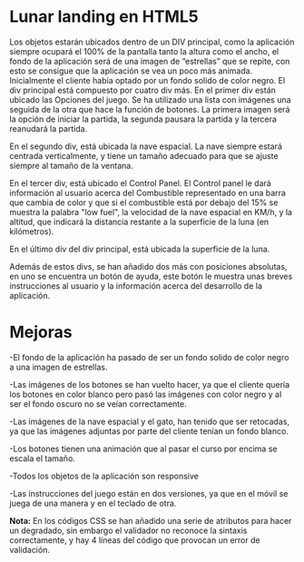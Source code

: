 # Lunar landing en HTML5

Los objetos estarán ubicados dentro de un DIV principal, como la aplicación siempre ocupará el 100% de la pantalla tanto la altura como el ancho, el fondo de la aplicación será de una imagen de “estrellas” que se repite, con esto se consigue que la aplicación se vea un poco más animada. Inicialmente el cliente había optado por un fondo solido de color negro.
El div principal está compuesto por cuatro div más. 
En el primer div están ubicado las Opciones del juego. Se ha utilizado una lista con imágenes una seguida de la otra que hace la función de botones. La primera imagen será la opción de iniciar la partida, la segunda pausara la partida y la tercera reanudará la partida. 

En el segundo div, está ubicada la nave espacial. La nave siempre estará centrada verticalmente, y tiene un tamaño adecuado para que se ajuste siempre al tamaño de la ventana.

En el tercer div, está ubicado el Control Panel. El Control panel le dará información al usuario acerca del Combustible representado en una barra que cambia de color y que si el combustible está por debajo del 15% se muestra la palabra "low fuel", la velocidad de la nave espacial en KM/h, y la altitud, que indicará la distancia restante a la superficie de la luna (en kilómetros).

En el último div del div principal, está ubicada la superficie de la luna.

Además de estos divs, se han añadido dos más con posiciones absolutas, en uno se encuentra un botón de ayuda, este botón le muestra unas breves instrucciones al usuario y la información acerca del desarrollo de la aplicación. 

# Mejoras
-El fondo de la aplicación ha pasado de ser un fondo solido de color negro a una imagen de estrellas.

-Las imágenes de los botones se han vuelto hacer, ya que el cliente quería los botones en color blanco pero pasó las imágenes con color negro y al ser el fondo oscuro no se veían correctamente.

-Las imágenes de la nave espacial y el gato, han tenido que ser retocadas, ya que las imágenes adjuntas por parte del cliente tenían un fondo blanco.

-Los botones tienen una animación que al pasar el curso por encima se escala el tamaño.

-Todos los objetos de la aplicación son responsive 

-Las instrucciones del juego están en dos versiones, ya que en el móvil se juega de una manera y en el teclado de otra.

<b>Nota:</b>
En los códigos CSS se han añadido una serie de atributos para hacer un degradado, sin embargo el validador no reconoce la sintaxis correctamente, y hay 4 líneas del código que provocan un error de validación.
